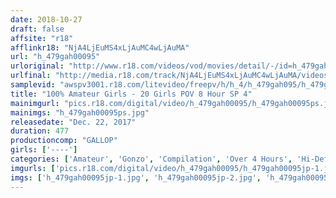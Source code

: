 ```yaml
---
date: 2018-10-27
draft: false
affsite: "r18"
afflinkr18: "NjA4LjEuMS4xLjAuMC4wLjAuMA"
url: "h_479gah00095"
urloriginal: "http://www.r18.com/videos/vod/movies/detail/-/id=h_479gah00095"
urlfinal: "http://media.r18.com/track/NjA4LjEuMS4xLjAuMC4wLjAuMA/videos/vod/movies/detail/-/id=h_479gah00095"
samplevid: "awspv3001.r18.com/litevideo/freepv/h/h_4/h_479gah095/h_479gah095_dmb_w.mp4"
title: "100% Amateur Girls - 20 Girls POV 8 Hour SP 4"
mainimgurl: "pics.r18.com/digital/video/h_479gah00095/h_479gah00095ps.jpg"
mainimgs: "h_479gah00095ps.jpg"
releasedate: "Dec. 22, 2017"
duration: 477
productioncomp: "GALLOP"
girls: ['----']
categories: ['Amateur', 'Gonzo', 'Compilation', 'Over 4 Hours', 'Hi-Def']
imgurls: ['pics.r18.com/digital/video/h_479gah00095/h_479gah00095jp-1.jpg', 'pics.r18.com/digital/video/h_479gah00095/h_479gah00095jp-2.jpg', 'pics.r18.com/digital/video/h_479gah00095/h_479gah00095jp-3.jpg', 'pics.r18.com/digital/video/h_479gah00095/h_479gah00095jp-4.jpg', 'pics.r18.com/digital/video/h_479gah00095/h_479gah00095jp-5.jpg', 'pics.r18.com/digital/video/h_479gah00095/h_479gah00095jp-6.jpg', 'pics.r18.com/digital/video/h_479gah00095/h_479gah00095jp-7.jpg', 'pics.r18.com/digital/video/h_479gah00095/h_479gah00095jp-8.jpg', 'pics.r18.com/digital/video/h_479gah00095/h_479gah00095jp-9.jpg', 'pics.r18.com/digital/video/h_479gah00095/h_479gah00095jp-10.jpg', 'pics.r18.com/digital/video/h_479gah00095/h_479gah00095jp-11.jpg', 'pics.r18.com/digital/video/h_479gah00095/h_479gah00095jp-12.jpg', 'pics.r18.com/digital/video/h_479gah00095/h_479gah00095jp-13.jpg', 'pics.r18.com/digital/video/h_479gah00095/h_479gah00095jp-14.jpg', 'pics.r18.com/digital/video/h_479gah00095/h_479gah00095jp-15.jpg', 'pics.r18.com/digital/video/h_479gah00095/h_479gah00095jp-16.jpg', 'pics.r18.com/digital/video/h_479gah00095/h_479gah00095jp-17.jpg', 'pics.r18.com/digital/video/h_479gah00095/h_479gah00095jp-18.jpg', 'pics.r18.com/digital/video/h_479gah00095/h_479gah00095jp-19.jpg', 'pics.r18.com/digital/video/h_479gah00095/h_479gah00095jp-20.jpg']
imgs: ['h_479gah00095jp-1.jpg', 'h_479gah00095jp-2.jpg', 'h_479gah00095jp-3.jpg', 'h_479gah00095jp-4.jpg', 'h_479gah00095jp-5.jpg', 'h_479gah00095jp-6.jpg', 'h_479gah00095jp-7.jpg', 'h_479gah00095jp-8.jpg', 'h_479gah00095jp-9.jpg', 'h_479gah00095jp-10.jpg', 'h_479gah00095jp-11.jpg', 'h_479gah00095jp-12.jpg', 'h_479gah00095jp-13.jpg', 'h_479gah00095jp-14.jpg', 'h_479gah00095jp-15.jpg', 'h_479gah00095jp-16.jpg', 'h_479gah00095jp-17.jpg', 'h_479gah00095jp-18.jpg', 'h_479gah00095jp-19.jpg', 'h_479gah00095jp-20.jpg']
---
```

